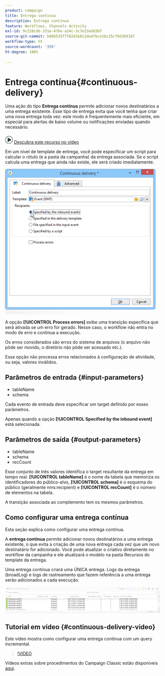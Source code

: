 ```yaml
---
product: campaign
title: Entrega contínua
description: Entrega contínua
feature: Workflows, Channels Activity
exl-id: 9c228cdb-331e-476e-a24c-3c7e23add3bf
source-git-commit: b666535f7f82d1b8c2da4fbce1bc25cf8d39d187
workflow-type: ht
source-wordcount: '359'
ht-degree: 100%

---
```


# Entrega contínua{#continuous-delivery}



Uma ação do tipo **Entrega contínua** permite adicionar novos destinatários a uma entrega existente. Esse tipo de entrega evita que você tenha que criar uma nova entrega toda vez: este modo é frequentemente mais eficiente, em especial para alertas de baixo volume ou notificações enviadas quando necessário.

![](assets/do-not-localize/how-to-video.png) [Descubra este recurso no vídeo](#continuous-delivery-video)

Em um nível de template de entrega, você pode especificar um script para calcular o rótulo (e a pasta da campanha) da entrega associada. Se o script calcula uma entrega que ainda não existe, ele será criado imediatamente.

![](assets/edit_diffusion_fil.png)

A opção **[!UICONTROL Process errors]** exibe uma transição específica que será ativada se um erro for gerado. Nesse caso, o workflow não entra no modo de erro e continua a execução.

Os erros considerados são erros do sistema de arquivos (o arquivo não pôde ser movido, o diretório não pôde ser acessado etc.).

Essa opção não processa erros relacionados à configuração de atividade, ou seja, valores inválidos.

## Parâmetros de entrada {#input-parameters}

* tableName
* schema

Cada evento de entrada deve especificar um target definido por esses parâmetros.

Apenas quando a opção **[!UICONTROL Specified by the inbound event]** está selecionada.

## Parâmetros de saída {#output-parameters}

* tableName
* schema
* recCount

Esse conjunto de três valores identifica o target resultante da entrega em tempo real. **[!UICONTROL tableName]** é o nome da tabela que memoriza os identificadores do público-alvo, **[!UICONTROL schema]** é o esquema do público (geralmente nms:recipient) e **[!UICONTROL recCount]** é o número de elementos na tabela.

A transição associada ao complemento tem os mesmos parâmetros.

## Como configurar uma entrega contínua

Esta seção explica como configurar uma entrega contínua.

A **entrega contínua** permite adicionar novos destinatários a uma entrega existente, o que evita a criação de uma nova entrega cada vez que um novo destinatário for adicionado. Você pode atualizar o criativo diretamente no workflow da campanha e ele atualizará o modelo na pasta Recursos do template da entrega.

Uma entrega contínua criará uma ÚNICA entrega. Logs da entrega (broadLog) e logs de rastreamento que fazem referência a uma entrega serão adicionados a cada execução.

![Delivery contínuo](assets/delivery_continuous.jpg)

## Tutorial em vídeo {#continuous-delivery-video}

Este vídeo mostra como configurar uma entrega contínua com um query incremental.

>[!VIDEO](https://video.tv.adobe.com/v/25039?quality=12)

Vídeos extras sobre procedimentos do Campaign Classic estão disponíveis [aqui](https://experienceleague.adobe.com/docs/campaign-classic-learn/tutorials/overview.html?lang=pt-BR).
